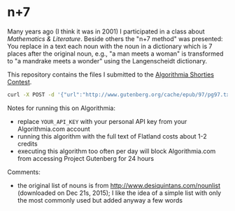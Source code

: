 # n+7
Many years ago (I think it was in 2001) I participated in a class about *Mathematics & Literature*. Beside others the "n+7 method" was presented: You replace in a text each noun with the noun in a dictionary which is 7 places after the original noun, e.g., "a man meets a woman" is transformed to "a mandrake meets a wonder" using the Langenscheidt dictionary.  

This repository contains the files I submitted to the [Algorithmia Shorties Contest](http://blog.algorithmia.com/2015/12/the-algorithmia-shorties-contest/).

```bash
curl -X POST -d '{"url":"http://www.gutenberg.org/cache/epub/97/pg97.txt", "start":32, "end":551}' -H 'Content-Type: application/json' -H 'Authorization: Simple YOUR_API_KEY' https://api.algorithmia.com/v1/algo/fabianekc/n7/0.1.0
```
Notes for running this on Algorithmia:
* replace `YOUR_API_KEY` with your personal API key from your Algorithmia.com account
* running this algorithm with the full text of Flatland costs about 1-2 credits
* executing this algorithm too often per day will block Algorithmia.com from accessing Project Gutenberg for 24 hours

Comments:
* the original list of nouns is from http://www.desiquintans.com/nounlist (downloaded on Dec 21s, 2015); I like the idea of a simple list with only the most commonly used but added anyway a few words
